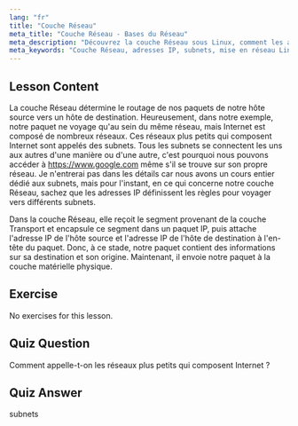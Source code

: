 ```yaml
---
lang: "fr"
title: "Couche Réseau"
meta_title: "Couche Réseau - Bases du Réseau"
meta_description: "Découvrez la couche Réseau sous Linux, comment les adresses IP acheminent les paquets à travers les sous-réseaux, et son rôle dans la transmission de données. Commencez votre parcours de mise en réseau Linux !"
meta_keywords: "Couche Réseau, adresses IP, subnets, mise en réseau Linux, routage de paquets, débutant, tutoriel, guide"
---
```


## Lesson Content

La couche Réseau détermine le routage de nos paquets de notre hôte source vers un hôte de destination. Heureusement, dans notre exemple, notre paquet ne voyage qu'au sein du même réseau, mais Internet est composé de nombreux réseaux. Ces réseaux plus petits qui composent Internet sont appelés des subnets. Tous les subnets se connectent les uns aux autres d'une manière ou d'une autre, c'est pourquoi nous pouvons accéder à <https://www.google.com> même s'il se trouve sur son propre réseau. Je n'entrerai pas dans les détails car nous avons un cours entier dédié aux subnets, mais pour l'instant, en ce qui concerne notre couche Réseau, sachez que les adresses IP définissent les règles pour voyager vers différents subnets.

Dans la couche Réseau, elle reçoit le segment provenant de la couche Transport et encapsule ce segment dans un paquet IP, puis attache l'adresse IP de l'hôte source et l'adresse IP de l'hôte de destination à l'en-tête du paquet. Donc, à ce stade, notre paquet contient des informations sur sa destination et son origine. Maintenant, il envoie notre paquet à la couche matérielle physique.

## Exercise

No exercises for this lesson.

## Quiz Question

Comment appelle-t-on les réseaux plus petits qui composent Internet ?

## Quiz Answer

subnets
